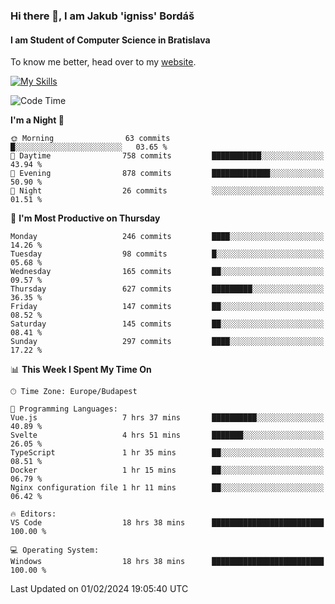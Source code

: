 ### Hi there 👋, I am Jakub 'igniss' Bordáš

#### I am Student of Computer Science in Bratislava
To know me better, head over to my [website](https://bordas.sk).

[![My Skills](https://skillicons.dev/icons?i=js,html,css,figma,svelte,java,kotlin,python,postgresql,typescript,nest,nodejs)](https://bordas.sk)


<!--START_SECTION:waka-->
![Code Time](http://img.shields.io/badge/Code%20Time-1%2C389%20hrs%2022%20mins-blue)

**I'm a Night 🦉** 

```text
🌞 Morning                63 commits          █░░░░░░░░░░░░░░░░░░░░░░░░   03.65 % 
🌆 Daytime                758 commits         ███████████░░░░░░░░░░░░░░   43.94 % 
🌃 Evening                878 commits         █████████████░░░░░░░░░░░░   50.90 % 
🌙 Night                  26 commits          ░░░░░░░░░░░░░░░░░░░░░░░░░   01.51 % 
```
📅 **I'm Most Productive on Thursday** 

```text
Monday                   246 commits         ████░░░░░░░░░░░░░░░░░░░░░   14.26 % 
Tuesday                  98 commits          █░░░░░░░░░░░░░░░░░░░░░░░░   05.68 % 
Wednesday                165 commits         ██░░░░░░░░░░░░░░░░░░░░░░░   09.57 % 
Thursday                 627 commits         █████████░░░░░░░░░░░░░░░░   36.35 % 
Friday                   147 commits         ██░░░░░░░░░░░░░░░░░░░░░░░   08.52 % 
Saturday                 145 commits         ██░░░░░░░░░░░░░░░░░░░░░░░   08.41 % 
Sunday                   297 commits         ████░░░░░░░░░░░░░░░░░░░░░   17.22 % 
```


📊 **This Week I Spent My Time On** 

```text
🕑︎ Time Zone: Europe/Budapest

💬 Programming Languages: 
Vue.js                   7 hrs 37 mins       ██████████░░░░░░░░░░░░░░░   40.89 % 
Svelte                   4 hrs 51 mins       ███████░░░░░░░░░░░░░░░░░░   26.05 % 
TypeScript               1 hr 35 mins        ██░░░░░░░░░░░░░░░░░░░░░░░   08.51 % 
Docker                   1 hr 15 mins        ██░░░░░░░░░░░░░░░░░░░░░░░   06.79 % 
Nginx configuration file 1 hr 11 mins        ██░░░░░░░░░░░░░░░░░░░░░░░   06.42 % 

🔥 Editors: 
VS Code                  18 hrs 38 mins      █████████████████████████   100.00 % 

💻 Operating System: 
Windows                  18 hrs 38 mins      █████████████████████████   100.00 % 
```


 Last Updated on 01/02/2024 19:05:40 UTC
<!--END_SECTION:waka-->
